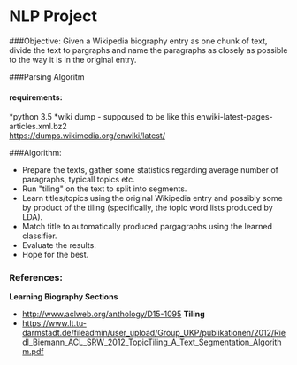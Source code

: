 # NLP Project 
###Objective:
Given a Wikipedia biography entry as one chunk of text, divide the text
to pargraphs and name the paragraphs as closely as possible to the way it is in the
original entry.

###Parsing Algoritm 
#### requirements:
*python 3.5
*wiki dump - suppoused to be like this  enwiki-latest-pages-articles.xml.bz2   
            https://dumps.wikimedia.org/enwiki/latest/

###Algorithm:
* Prepare the texts, gather some statistics regarding average number of paragraphs, typicall topics etc.
* Run "tiling" on the text to split into segments.
* Learn titles/topics using the original Wikipedia entry and possibly some by product of the tiling (specifically, the topic word lists produced by LDA).
* Match title to automatically produced pargagraphs using the learned classifier.
* Evaluate the results.
* Hope for the best.

### References:
**Learning Biography Sections**
* http://www.aclweb.org/anthology/D15-1095
**Tiling**
* https://www.lt.tu-darmstadt.de/fileadmin/user_upload/Group_UKP/publikationen/2012/Riedl_Biemann_ACL_SRW_2012_TopicTiling_A_Text_Segmentation_Algorithm.pdf
